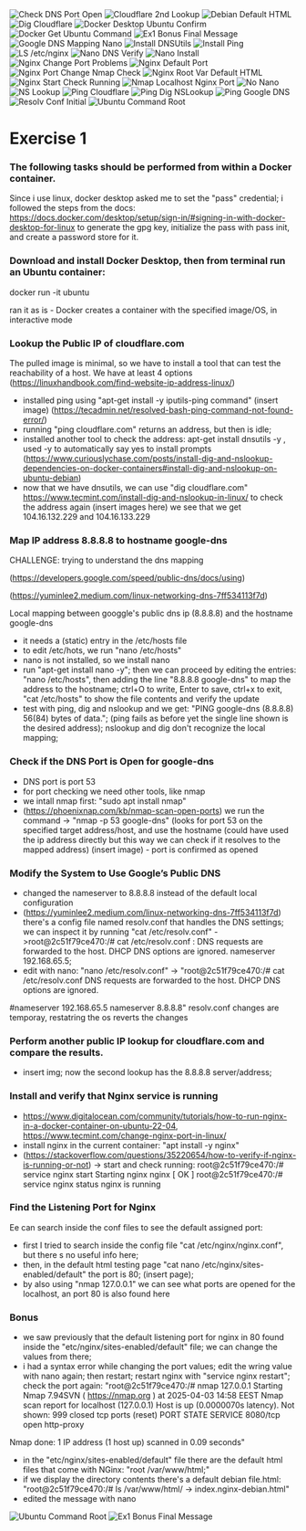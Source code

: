<img src="https://github.com/HVTom/tremend_devops/blob/main/ex1/ex1_pics/check_dns_port_open.png" width="auto" auto="auto" alt="Check DNS Port Open">
<img src="https://github.com/HVTom/tremend_devops/blob/main/ex1/ex1_pics/cloudflare_2nd_lookup.png" width="auto" auto="225" alt="Cloudflare 2nd Lookup">
<img src="https://github.com/HVTom/tremend_devops/blob/main/ex1/ex1_pics/debian_default_html.png" width="auto" auto="300" alt="Debian Default HTML">
<img src="https://github.com/HVTom/tremend_devops/blob/main/ex1/ex1_pics/dig_cloudflare.png" width="auto" auto="225" alt="Dig Cloudflare">
<img src="https://github.com/HVTom/tremend_devops/blob/main/ex1/ex1_pics/docker_desktop_ubuntu_confirm.png" width="auto" auto="300" alt="Docker Desktop Ubuntu Confirm">
<img src="https://github.com/HVTom/tremend_devops/blob/main/ex1/ex1_pics/docker_get_ubuntu_command.png" width="auto" auto="225" alt="Docker Get Ubuntu Command">
<img src="https://github.com/HVTom/tremend_devops/blob/main/ex1/ex1_pics/ex1_bonus_final_message.png" width="auto" auto="225" alt="Ex1 Bonus Final Message">
<img src="https://github.com/HVTom/tremend_devops/blob/main/ex1/ex1_pics/google_dns_mapping_nano.png" width="auto" auto="300" alt="Google DNS Mapping Nano">
<img src="https://github.com/HVTom/tremend_devops/blob/main/ex1/ex1_pics/install_dnsutils.png" width="auto" auto="225" alt="Install DNSUtils">
<img src="https://github.com/HVTom/tremend_devops/blob/main/ex1/ex1_pics/install_ping.png" width="auto" auto="225" alt="Install Ping">
<img src="https://github.com/HVTom/tremend_devops/blob/main/ex1/ex1_pics/ls_etc_nginx.png" width="auto" auto="225" alt="LS /etc/nginx">
<img src="https://github.com/HVTom/tremend_devops/blob/main/ex1/ex1_pics/nano_dns_verify.png" width="auto" auto="300" alt="Nano DNS Verify">
<img src="https://github.com/HVTom/tremend_devops/blob/main/ex1/ex1_pics/nano_install.png" width="auto" auto="225" alt="Nano Install">
<img src="https://github.com/HVTom/tremend_devops/blob/main/ex1/ex1_pics/nginx_changeport_problems.png" width="auto" auto="225" alt="Nginx Change Port Problems">
<img src="https://github.com/HVTom/tremend_devops/blob/main/ex1/ex1_pics/nginx_default_port.png" width="auto" auto="225" alt="Nginx Default Port">
<img src="https://github.com/HVTom/tremend_devops/blob/main/ex1/ex1_pics/nginx_portchange_nmap_check.png" width="auto" auto="225" alt="Nginx Port Change Nmap Check">
<img src="https://github.com/HVTom/tremend_devops/blob/main/ex1/ex1_pics/nginx_root_var_default_html.png" width="auto" auto="300" alt="Nginx Root Var Default HTML">
<img src="https://github.com/HVTom/tremend_devops/blob/main/ex1/ex1_pics/nginx_start_check_running.png" width="auto" auto="225" alt="Nginx Start Check Running">
<img src="https://github.com/HVTom/tremend_devops/blob/main/ex1/ex1_pics/nmap_localhost_nginx_port.png" width="auto" auto="225" alt="Nmap Localhost Nginx Port">
<img src="https://github.com/HVTom/tremend_devops/blob/main/ex1/ex1_pics/no_nano.png" width="auto" auto="225" alt="No Nano">
<img src="https://github.com/HVTom/tremend_devops/blob/main/ex1/ex1_pics/ns_lookup.png" width="auto" auto="225" alt="NS Lookup">
<img src="https://github.com/HVTom/tremend_devops/blob/main/ex1/ex1_pics/ping_cloudflare.png" width="auto" auto="225" alt="Ping Cloudflare">
<img src="https://github.com/HVTom/tremend_devops/blob/main/ex1/ex1_pics/ping_dig_nslookup.png" width="auto" auto="225" alt="Ping Dig NSLookup">
<img src="https://github.com/HVTom/tremend_devops/blob/main/ex1/ex1_pics/ping_google-dns.png" width="auto" auto="225" alt="Ping Google DNS">
<img src="https://github.com/HVTom/tremend_devops/blob/main/ex1/ex1_pics/resolv_conf_initial.png" width="auto" auto="225" alt="Resolv Conf Initial">
<img src="https://github.com/HVTom/tremend_devops/blob/main/ex1/ex1_pics/ubuntu_command_root.png" width="auto" auto="225" alt="Ubuntu Command Root">


# Exercise 1

### The following tasks should be performed from within a Docker container. 

Since i use linux, docker desktop  asked me to set the "pass" credential; i followed the steps from the docs: https://docs.docker.com/desktop/setup/sign-in/#signing-in-with-docker-desktop-for-linux to generate the gpg key, initialize the pass with pass init, and create a password store for it.



### Download and install Docker Desktop, then from terminal run an Ubuntu container: 

  docker run -it ubuntu

ran it as is - Docker creates a container with the specified image/OS, in interactive mode




### Lookup the Public IP of cloudflare.com

The pulled image is minimal, so we have to install a tool that can test the reachability of a host. We have at least 4 options (https://linuxhandbook.com/find-website-ip-address-linux/)
 - installed ping using "apt-get install -y iputils-ping command" (insert image)  (https://tecadmin.net/resolved-bash-ping-command-not-found-error/)
 - running "ping cloudflare.com" returns an address, but then is idle;
 - installed another tool to check the address: apt-get install dnsutils -y  , used -y to automatically say yes to install prompts (https://www.curiouslychase.com/posts/install-dig-and-nslookup-dependencies-on-docker-containers#install-dig-and-nslookup-on-ubuntu-debian)
 - now that we have dnsutils, we can use "dig cloudflare.com" https://www.tecmint.com/install-dig-and-nslookup-in-linux/ to check the address again (insert images here)
we see that we get 104.16.132.229 and  104.16.133.229




### Map IP address 8.8.8.8 to hostname google-dns

CHALLENGE: trying to understand the dns mapping 

(https://developers.google.com/speed/public-dns/docs/using)

(https://yuminlee2.medium.com/linux-networking-dns-7ff534113f7d)

Local mapping between googgle's public dns ip (8.8.8.8) and the hostname google-dns
 - it needs a (static) entry in the /etc/hosts file
 - to edit /etc/hots, we run "nano /etc/hosts"
 - nano is not installed, so we install nano
 - run "apt-get install nano -y"; then we can proceed by editing the entries: "nano /etc/hosts", then adding the line "8.8.8.8 google-dns" to map the address to the hostname; ctrl+O to write, Enter to save, ctrl+x to exit, "cat /etc/hosts" to show the file contents and verify the update
 - test with ping, dig and nslookup and we get: "PING google-dns (8.8.8.8) 56(84) bytes of data."; (ping fails as before yet the single line shown is the desired address); nslookup and dig don't recognize the local mapping;



### Check if the DNS Port is Open for google-dns

 - DNS port is port 53
 - for port checking we need other tools, like nmap
 - we intall nmap first: "sudo apt install nmap"
 - (https://phoenixnap.com/kb/nmap-scan-open-ports) we run the command -> "nmap -p 53 google-dns" (looks for port 53 on the specified target address/host, and use the hostname (could have used the ip address directly but this way we can check if it resolves to the mapped address)
(insert image) -  port is confirmed as opened



### Modify the System to Use Google’s Public DNS

 - changed the nameserver to 8.8.8.8 instead of the default local configuration
 - (https://yuminlee2.medium.com/linux-networking-dns-7ff534113f7d)  there's a config file named resolv.conf that handles the DNS settings; we can inspect it by running "cat /etc/resolv.conf" ->root@2c51f79ce470:/# cat /etc/resolv.conf : DNS requests are forwarded to the host. DHCP DNS options are ignored.
nameserver 192.168.65.5;
 - edit with nano: "nano /etc/resolv.conf" -> "root@2c51f79ce470:/# cat /etc/resolv.conf DNS requests are forwarded to the host. DHCP DNS options are ignored.

#nameserver 192.168.65.5  nameserver 8.8.8.8"
resolv.conf changes are temporay, restatring the os reverts the changes




### Perform another public IP lookup for cloudflare.com and compare the results.
- insert img; now the second lookup has the 8.8.8.8 server/address;




### Install and verify that Nginx service is running

 - https://www.digitalocean.com/community/tutorials/how-to-run-nginx-in-a-docker-container-on-ubuntu-22-04, https://www.tecmint.com/change-nginx-port-in-linux/
 - install nginx in the current container: "apt install -y nginx"
 - (https://stackoverflow.com/questions/35220654/how-to-verify-if-nginx-is-running-or-not) -> start and check running: root@2c51f79ce470:/# service nginx start
Starting nginx nginx [ OK ] root@2c51f79ce470:/# service nginx status
nginx is running



### Find the Listening Port for Nginx

Ee can search inside the conf files to see the default assigned port: 
 - first I tried  to search inside the config file "cat /etc/nginx/nginx.conf", but there s no useful info here;
 - then, in the default html testing page "cat nano /etc/nginx/sites-enabled/default" the port is 80; (insert page);
 - by also using "nmap 127.0.0.1"  we can see what ports are opened for the localhost, an port 80 is also found here



### Bonus

 - we saw previously that the default listening port for nginx in 80 found inside the "etc/nginx/sites-enabled/default" file; we can change the values from there; 
 - i had a syntax error while changing the port values; edit the wring value with nano again; then restart; restart nginx with "service nginx restart"; check the port again:  "root@2c51f79ce470:/# nmap 127.0.0.1 Starting Nmap 7.94SVN ( https://nmap.org ) at 2025-04-03 14:58 EEST Nmap scan report for localhost (127.0.0.1) Host is up (0.0000070s latency). Not shown: 999 closed tcp ports (reset) PORT STATE SERVICE 8080/tcp open http-proxy

Nmap done: 1 IP address (1 host up) scanned in 0.09 seconds"

 - in the "etc/nginx/sites-enabled/default" file there are the default html files that come with NGinx: "root /var/www/html;"
 - if we display the directory contents there's a default debian file.html: "root@2c51f79ce470:/# ls /var/www/html/  -> index.nginx-debian.html"
 - edited the message with nano
<img src="https://github.com/HVTom/tremend_devops/blob/main/ex1/ex1_pics/ubuntu_command_root.png" width="auto" auto="225" alt="Ubuntu Command Root">
<img src="https://github.com/HVTom/tremend_devops/blob/main/ex1/ex1_pics/ex1_bonus_final_message.png" width="auto" auto="225" alt="Ex1 Bonus Final Message">

